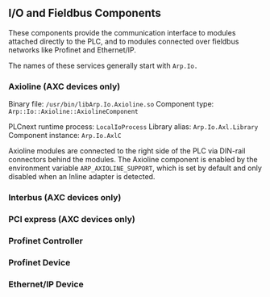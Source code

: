 ## I/O and Fieldbus Components

These components provide the communication interface to modules attached directly to the PLC, and to modules connected over fieldbus networks like Profinet and Ethernet/IP.

The names of these services generally start with `Arp.Io.`

### Axioline (AXC devices only)

Binary file:    `/usr/bin/libArp.Io.Axioline.so`
Component type: `Arp::Io::Axioline::AxiolineComponent`

PLCnext runtime process: `LocalIoProcess`
Library alias:           `Arp.Io.Axl.Library`
Component instance:      `Arp.Io.AxlC`

Axioline modules are connected to the right side of the PLC via DIN-rail connectors behind the modules. The Axioline component is enabled by the environment variable `ARP_AXIOLINE_SUPPORT`, which is set by default and only disabled when an Inline adapter is detected.

### Interbus (AXC devices only)



### PCI express (AXC devices only)

### Profinet Controller

### Profinet Device

### Ethernet/IP Device

